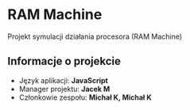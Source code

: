 # RAM Machine

Projekt symulacji działania procesora (RAM Machine) 

## Informacje o projekcie

- Język aplikacji: **JavaScript**
- Manager projektu: **Jacek M**
- Członkowie zespołu: **Michał K, Michał K**
